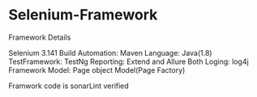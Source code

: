 # Selenium-Framework

Framework Details

Selenium 3.141
Build Automation: Maven
Language: Java(1.8)
TestFramework: TestNg
Reporting: Extend and Allure Both
Loging: log4j
Framework Model: Page object Model(Page Factory)

Framwork code is sonarLint verified
